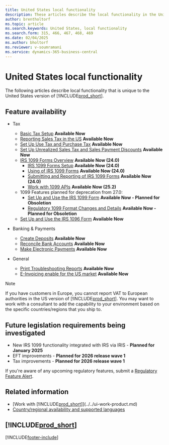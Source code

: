 ```yaml
---
title: United States local functionality
description: These articles describe the local functionality in the United States version of Business Central.
author: brentholtorf
ms.topic: article
ms.search.keywords: United States, local functionality
ms.search.form: 315, 466, 467, 468, 469
ms.date: 02/04/2025
ms.author: bholtorf
ms.reviewer: v-soumramani
ms.service: dynamics-365-business-central
---
```


# United States local functionality

The following articles describe local functionality that is unique to the United States version of [!INCLUDE[prod_short](../../includes/prod_short.md)].

## Feature availability  

- Tax
  - [Basic Tax Setup](us-tax-setup.md) **Available Now**
  - [Reporting Sales Tax in the US](us-sales-tax.md) **Available Now**
  - [Set Up Use Tax and Purchase Tax](how-to-set-up-use-tax-and-purchase-tax.md) **Available Now**  
  - [Set Up Unrealized Sales Tax and Sales Payment Discounts](how-to-set-up-unrealized-sales-tax-and-sales-payment-discounts.md) **Available Now**  
  - [IRS 1099 Forms Overview](introduction-to-the-irs-forms.md) **Available Now (24.0)**
    - [IRS 1099 Forms Setup](set-up-use-irs1099-form-v24.md) **Available Now (24.0)**
    - [Using of IRS 1099 Forms](how-to-1099-use.md) **Available Now (24.0)**
    - [Submitting and Reporting of IRS 1099 Forms](how-to-1099-report.md) **Available Now (24.0)**
    - [Work with 1099 APIs](/dynamics365/business-central/dev-itpro/api-irs1099/irs1099-api) **Available Now (25.2)**
  - 1099 Features planned for deprecation from 27.0:
    - [Set Up and Use the IRS 1099 Form](set-up-use-irs1099-form.md) **Available Now - Planned for Obsoletion**  
    - [Regulatory 1099 Format Changes and Details](tax-1099-changes.md) **Available Now - Planned for Obsoletion**  
  - [Set Up and Use the IRS 1096 Form](set-up-use-irs1096-form.md) **Available Now**

- Banking & Payments
  - [Create Deposits](how-to-create-deposits.md) **Available Now**  
  - [Reconcile Bank Accounts](how-to-reconcile-bank-accounts.md) **Available Now**
  - [Make Electronic Payments](../../finance-make-payments-with-bank-data-conversion-service-or-sepa-credit-transfer.md#exporting-payments-to-a-bank-file) **Available Now**

- General
  - [Print Troubleshooting Reports](how-to-print-troubleshooting-reports.md) **Available Now**  
  - [E-Invoicing enable for the US market](../../finance-how-setup-edocuments-external.md) **Available Now**

> [!NOTE]
> If you have customers in Europe, you cannot report VAT to European authorities in the US version of [!INCLUDE[prod_short](../../includes/prod_short.md)]. You may want to work with a consultant to add the capability to your environment based on the specific countries/regions that you ship to.  

## Future legislation requirements being investigated

- New IRS 1099 functionality integrated with IRS via IRIS - **Planned for January 2025**  
- EFT improvements - **Planned for 2026 release wave 1**  
- Tax improvements - **Planned for 2026 release wave 1**  

If you're aware of any upcoming regulatory features, submit a [Regulatory Feature Alert](https://forms.office.com/pages/responsepage.aspx?id=v4j5cvGGr0GRqy180BHbRwkeauYiJKZOpJ0CtKuVmJlURURaMlQ4Rk05UFY4NkVEOTA0MUU5WThXSC4u).

## Related information

- [Work with [!INCLUDE[prod_short](../../includes/prod_short.md)]](../../ui-work-product.md)  
- [Country/regional availability and supported languages](/dynamics365/business-central/dev-itpro/compliance/apptest-countries-and-translations)  

## [!INCLUDE[prod_short](../../includes/free_trial_md.md)]  

[!INCLUDE[footer-include](../../includes/footer-banner.md)]
